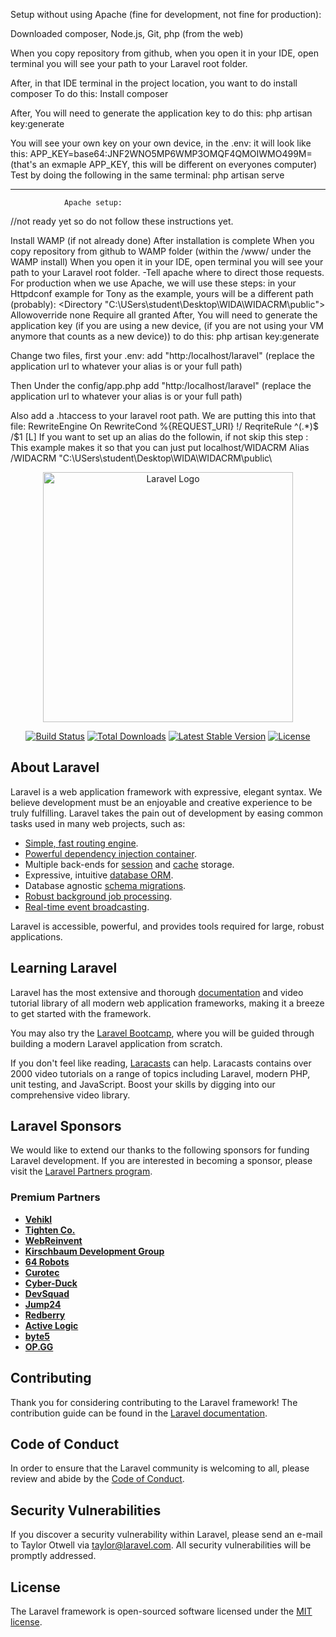 <p>
Setup without using Apache (fine for development, not fine for production): 


Downloaded composer, Node.js, Git, php (from the web)

When you copy repository from github, when you open it in your IDE, open terminal you will see your path to your Laravel root folder. 

After, in that IDE terminal in the project location, you want to do install composer 
	To do this: 
		Install composer

After, You will need to generate the application key 
	to do this: 
		php artisan key:generate

You will see your own key on your own device, in the .env: 
	it will look like this: 
		APP_KEY=base64:JNF2WNO5MP6WMP3OMQF4QMOIWMO499M=
			(that's an exmaple APP_KEY, this will be different on everyones computer)
	Test by doing the following in the same terminal: 
		php artisan serve



---------------------------------------------------------------------------------------------------------------------------------------

				Apache setup: 
//not ready yet so do not follow these instructions yet.

Install WAMP (if not already done)
After installation is complete
When you copy repository from github to WAMP folder (within the /www/ under the WAMP install)
When you open it in your IDE, open terminal you will see your path to your Laravel root folder. 
	-Tell apache where to direct those requests. 
		For production when we use Apache, we will use these steps: 
	in your Httpdconf example for Tony as the example, yours will be a different path (probably):
		<Directory "C:\USers\student\Desktop\WIDA\WIDACRM\public\">
			Allowoverride none
			Require all granted
		</Directory>
After, You will need to generate the application key (if you are using a new device, (if you are not using your VM anymore that counts as a new device)) 
	to do this: 
		php artisan key:generate 
	
	
Change two files, first your .env: 
	add "http:/localhost/laravel"  (replace the application url to whatever your alias is or your full path)

Then Under the config/app.php 
	add "http:/localhost/laravel" (replace the application url to whatever your alias is or your full path)

Also add a .htaccess to your laravel root path. 
	We are putting this into that file: 
		<IfModule mod_rewrite.c>
		RewriteEngine On
		RewriteCond %{REQUEST_URI} !/
		ReqriteRule ^(.*)$ /$1 [L]
		</IfModule>
If you want to set up an alias do the followin, if not skip this step : 
				This example makes it so that you can just put localhost/WIDACRM
	Alias /WIDACRM "C:\USers\student\Desktop\WIDA\WIDACRM\public\
	



</p>


<p align="center"><a href="https://laravel.com" target="_blank"><img src="https://raw.githubusercontent.com/laravel/art/master/logo-lockup/5%20SVG/2%20CMYK/1%20Full%20Color/laravel-logolockup-cmyk-red.svg" width="400" alt="Laravel Logo"></a></p>

<p align="center">
<a href="https://github.com/laravel/framework/actions"><img src="https://github.com/laravel/framework/workflows/tests/badge.svg" alt="Build Status"></a>
<a href="https://packagist.org/packages/laravel/framework"><img src="https://img.shields.io/packagist/dt/laravel/framework" alt="Total Downloads"></a>
<a href="https://packagist.org/packages/laravel/framework"><img src="https://img.shields.io/packagist/v/laravel/framework" alt="Latest Stable Version"></a>
<a href="https://packagist.org/packages/laravel/framework"><img src="https://img.shields.io/packagist/l/laravel/framework" alt="License"></a>
</p>

## About Laravel

Laravel is a web application framework with expressive, elegant syntax. We believe development must be an enjoyable and creative experience to be truly fulfilling. Laravel takes the pain out of development by easing common tasks used in many web projects, such as:

- [Simple, fast routing engine](https://laravel.com/docs/routing).
- [Powerful dependency injection container](https://laravel.com/docs/container).
- Multiple back-ends for [session](https://laravel.com/docs/session) and [cache](https://laravel.com/docs/cache) storage.
- Expressive, intuitive [database ORM](https://laravel.com/docs/eloquent).
- Database agnostic [schema migrations](https://laravel.com/docs/migrations).
- [Robust background job processing](https://laravel.com/docs/queues).
- [Real-time event broadcasting](https://laravel.com/docs/broadcasting).

Laravel is accessible, powerful, and provides tools required for large, robust applications.

## Learning Laravel

Laravel has the most extensive and thorough [documentation](https://laravel.com/docs) and video tutorial library of all modern web application frameworks, making it a breeze to get started with the framework.

You may also try the [Laravel Bootcamp](https://bootcamp.laravel.com), where you will be guided through building a modern Laravel application from scratch.

If you don't feel like reading, [Laracasts](https://laracasts.com) can help. Laracasts contains over 2000 video tutorials on a range of topics including Laravel, modern PHP, unit testing, and JavaScript. Boost your skills by digging into our comprehensive video library.

## Laravel Sponsors

We would like to extend our thanks to the following sponsors for funding Laravel development. If you are interested in becoming a sponsor, please visit the [Laravel Partners program](https://partners.laravel.com).

### Premium Partners

- **[Vehikl](https://vehikl.com/)**
- **[Tighten Co.](https://tighten.co)**
- **[WebReinvent](https://webreinvent.com/)**
- **[Kirschbaum Development Group](https://kirschbaumdevelopment.com)**
- **[64 Robots](https://64robots.com)**
- **[Curotec](https://www.curotec.com/services/technologies/laravel/)**
- **[Cyber-Duck](https://cyber-duck.co.uk)**
- **[DevSquad](https://devsquad.com/hire-laravel-developers)**
- **[Jump24](https://jump24.co.uk)**
- **[Redberry](https://redberry.international/laravel/)**
- **[Active Logic](https://activelogic.com)**
- **[byte5](https://byte5.de)**
- **[OP.GG](https://op.gg)**

## Contributing

Thank you for considering contributing to the Laravel framework! The contribution guide can be found in the [Laravel documentation](https://laravel.com/docs/contributions).

## Code of Conduct

In order to ensure that the Laravel community is welcoming to all, please review and abide by the [Code of Conduct](https://laravel.com/docs/contributions#code-of-conduct).

## Security Vulnerabilities

If you discover a security vulnerability within Laravel, please send an e-mail to Taylor Otwell via [taylor@laravel.com](mailto:taylor@laravel.com). All security vulnerabilities will be promptly addressed.

## License

The Laravel framework is open-sourced software licensed under the [MIT license](https://opensource.org/licenses/MIT).
